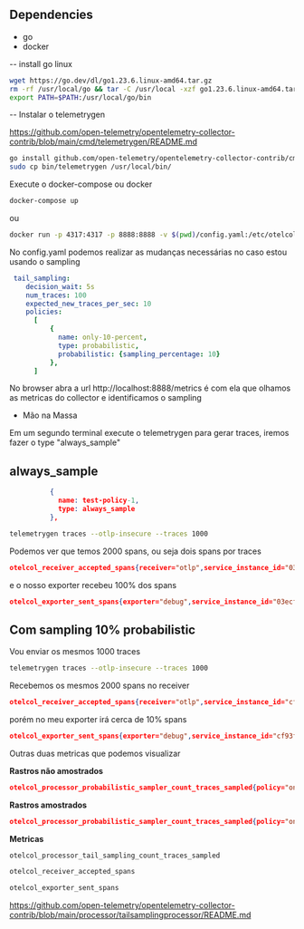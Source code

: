 ## Dependencies

- go
- docker

-- install go linux

```bash
wget https://go.dev/dl/go1.23.6.linux-amd64.tar.gz
rm -rf /usr/local/go && tar -C /usr/local -xzf go1.23.6.linux-amd64.tar.gz
export PATH=$PATH:/usr/local/go/bin
```

-- Instalar o telemetrygen

https://github.com/open-telemetry/opentelemetry-collector-contrib/blob/main/cmd/telemetrygen/README.md


```bash
go install github.com/open-telemetry/opentelemetry-collector-contrib/cmd/telemetrygen@latest
sudo cp bin/telemetrygen /usr/local/bin/
```

Execute o docker-compose ou docker


```bash
docker-compose up
```

ou

```bash
docker run -p 4317:4317 -p 8888:8888 -v $(pwd)/config.yaml:/etc/otelcol-contrib/config.yaml ghcr.io/open-telemetry/opentelemetry-collector-releases/opentelemetry-collector-contrib:0.86.0
```

No config.yaml podemos realizar as mudanças necessárias no caso estou usando o sampling

```yaml
 tail_sampling:
    decision_wait: 5s
    num_traces: 100
    expected_new_traces_per_sec: 10
    policies:
      [
          {
            name: only-10-percent,
            type: probabilistic,
            probabilistic: {sampling_percentage: 10}
          },
      ]    
```      

No browser abra a url http://localhost:8888/metrics é com ela que olhamos as metricas do collector e identificamos o sampling

- Mão na Massa

Em um segundo terminal execute o telemetrygen para gerar traces, iremos fazer o type "always_sample"

## always_sample

```json
          {
            name: test-policy-1,
            type: always_sample
          },
```          

```bash
telemetrygen traces --otlp-insecure --traces 1000
```

Podemos ver que temos 2000 spans, ou seja dois spans por traces

```json
otelcol_receiver_accepted_spans{receiver="otlp",service_instance_id="03ecf55e-19ad-4004-abcd-0d857ed084fe",service_name="otelcol-contrib",service_version="0.86.0",transport="grpc"} 2000
```
e o nosso exporter recebeu 100% dos spans

```json
otelcol_exporter_sent_spans{exporter="debug",service_instance_id="03ecf55e-19ad-4004-abcd-0d857ed084fe",service_name="otelcol-contrib",service_version="0.86.0"} 2000
```

## Com sampling 10% probabilistic

Vou enviar os mesmos 1000 traces

```bash
telemetrygen traces --otlp-insecure --traces 1000
```

Recebemos os mesmos 2000 spans no receiver

```json
otelcol_receiver_accepted_spans{receiver="otlp",service_instance_id="cf93f9a5-d7c5-4e7d-8f97-ba0ce30103c6",service_name="otelcol-contrib",service_version="0.86.0",transport="grpc"} 2000
```

porém no meu exporter irá cerca de 10% spans

```json
otelcol_exporter_sent_spans{exporter="debug",service_instance_id="cf93f9a5-d7c5-4e7d-8f97-ba0ce30103c6",service_name="otelcol-contrib",service_version="0.86.0"} 198
```

Outras duas metricas que podemos visualizar

**Rastros não amostrados**

```json
otelcol_processor_probabilistic_sampler_count_traces_sampled{policy="only-10-percent",sampled="false",service_instance_id="cf93f9a5-d7c5-4e7d-8f97-ba0ce30103c6",service_name="otelcol-contrib",service_version="0.86.0"} 901
```

**Rastros amostrados**

```json
otelcol_processor_probabilistic_sampler_count_traces_sampled{policy="only-10-percent",sampled="true",service_instance_id="cf93f9a5-d7c5-4e7d-8f97-ba0ce30103c6",service_name="otelcol-contrib",service_version="0.86.0"} 99
```

**Metricas**

```bash
otelcol_processor_tail_sampling_count_traces_sampled
```
```bash
otelcol_receiver_accepted_spans
```
```bash
otelcol_exporter_sent_spans
```

https://github.com/open-telemetry/opentelemetry-collector-contrib/blob/main/processor/tailsamplingprocessor/README.md